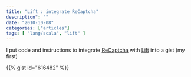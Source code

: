 ```yaml
---
title: "Lift : integrate ReCaptcha"
description": ""
date: "2010-10-08"
categories: ["articles"]
tags: [ "lang/scala", "lift" ]
---
```

I put code and instructions to integrate [ReCaptcha](http://www.google.com/recaptcha) with [Lift](http://liftweb.net) into a gist (my first)

{{% gist id="616482" %}}